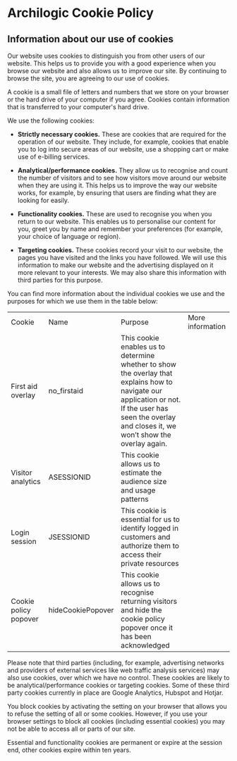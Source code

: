 # Archilogic Cookie Policy

## Information about our use of cookies

Our website uses cookies to distinguish you from other users of our website. This helps us to provide you with a good experience when you browse our website and also allows us to improve our site. By continuing to browse the site, you are agreeing to our use of cookies.

A cookie is a small file of letters and numbers that we store on your browser or the hard drive of your computer if you agree. Cookies contain information that is transferred to your computer's hard drive.

We use the following cookies: 

* **Strictly necessary cookies.** These are cookies that are required for the operation of our website. They include, for example, cookies that enable you to log into secure areas of our website, use a shopping cart or make use of e-billing services. 

* **Analytical/performance cookies.** They allow us to recognise and count the number of visitors and to see how visitors move around our website when they are using it. This helps us to improve the way our website works, for example, by ensuring that users are finding what they are looking for easily. 

* **Functionality cookies.** These are used to recognise you when you return to our website. This enables us to personalise our content for you, greet you by name and remember your preferences (for example, your choice of language or region).

* **Targeting cookies.** These cookies record your visit to our website, the pages you have visited and the links you have followed. We will use this information to make our website and the advertising displayed on it more relevant to your interests. We may also share this information with third parties for this purpose.

You can find more information about the individual cookies we use and the purposes for which we use them in the table below:

<table>
  <tr>
    <td>Cookie</td>
    <td>Name</td>
    <td>Purpose</td>
    <td>More information</td>
  </tr>
  <tr>
    <td>First aid overlay</td>
    <td>no_firstaid</td>
    <td>This cookie enables us to determine whether to show the overlay that explains how to navigate our application or not. If the user has seen the overlay and closes it, we won’t show the overlay again.</td>
    <td></td>
  </tr>
  <tr>
    <td>Visitor analytics</td>
    <td>ASESSIONID</td>
    <td>This cookie allows us to estimate the audience size and usage patterns</td>
    <td></td>
  </tr>
  <tr>
    <td>Login session</td>
    <td>JSESSIONID</td>
    <td>This cookie is essential for us to identify logged in customers and authorize them to access their private resources</td>
    <td></td>
  </tr>
  <tr>
    <td>Cookie policy popover</td>
    <td> hideCookiePopover</td>
    <td> This cookie allows us to recognise returning visitors and hide the cookie policy popover once it has been acknowledged</td>
    <td></td>
  </tr>
</table>


Please note that third parties (including, for example, advertising networks and providers of external services like web traffic analysis services) may also use cookies, over which we have no control. These cookies are likely to be analytical/performance cookies or targeting cookies. Some of these third party cookies currently in place are Google Analytics, Hubspot and Hotjar.

You block cookies by activating the setting on your browser that allows you to refuse the setting of all or some cookies. However, if you use your browser settings to block all cookies (including essential cookies) you may not be able to access all or parts of our site. 

Essential and functionality cookies are permanent or expire at the session end, other cookies expire within ten years.

